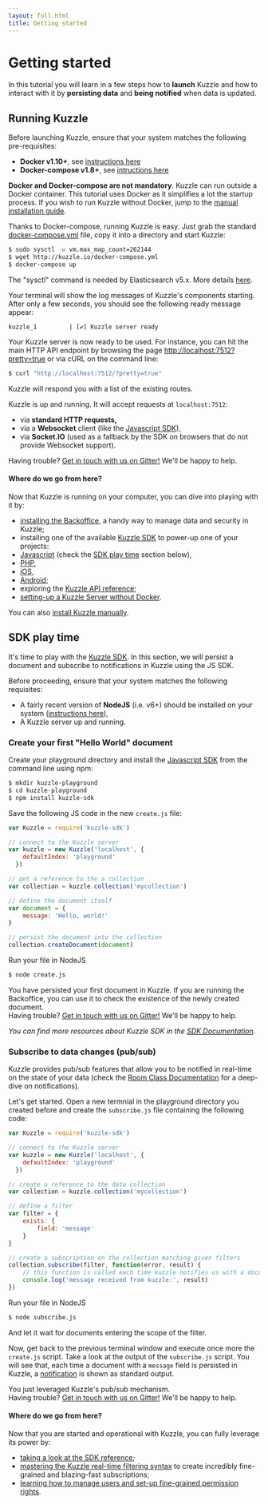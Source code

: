 ```yaml
---
layout: full.html
title: Getting started
---
```


# Getting started

In this tutorial you will learn in a few steps how to **launch** Kuzzle and how to interact with it by **persisting data** and **being notified** when data is updated.

## Running Kuzzle

Before launching Kuzzle, ensure that your system matches the following pre-requisites:

- **Docker v1.10+**, see [instructions here](https://docs.docker.com/engine/installation/)
- **Docker-compose v1.8+**, see [intructions here](https://docs.docker.com/compose/install/)

<aside class="notice">
<b>Docker and Docker-compose are not mandatory</b>. Kuzzle can run outside a Docker container. This tutorial uses Docker as it simplifies a lot the startup process. If you wish to run Kuzzle without Docker, jump to the <a href="#manual-install">manual installation guide</a>.
</aside>

Thanks to Docker-compose, running Kuzzle is easy. Just grab the standard [docker-compose.yml](http://kuzzle.io/docker-compose.yml) file, copy it into a directory and start Kuzzle:

```bash
$ sudo sysctl -w vm.max_map_count=262144
$ wget http://kuzzle.io/docker-compose.yml
$ docker-compose up
```

<aside class="notice">
The "sysctl" command is needed by Elasticsearch v5.x. More details <a href="https://www.elastic.co/guide/en/elasticsearch/reference/5.x/vm-max-map-count.html">here</a>.
</aside>

Your terminal will show the log messages of Kuzzle's components starting. After only a few seconds, you should see the following ready message appear:

```
kuzzle_1         | [✔] Kuzzle server ready
```

Your Kuzzle server is now ready to be used. For instance, you can hit the main HTTP API endpoint by browsing the page <a href="http://localhost:7512?pretty=true">http://localhost:7512?pretty=true</a> or via cURL on the command line:

```bash
$ curl "http://localhost:7512/?pretty=true"
```

Kuzzle will respond you with a list of the existing routes.

<aside class="success">
Kuzzle is up and running. It will accept requests at <code>localhost:7512</code>:
<ul>
  <li>via <strong>standard HTTP requests,</strong></li>
  <li>via a <strong>Websocket</strong> client (like the <a href="https://github.com/kuzzleio/sdk-javascript">Javascript SDK</a>),</li>
  <li>via <strong>Socket.IO</strong> (used as a fallback by the SDK on browsers that do not provide Websocket support).</li>
</ul>
</aside>

<aside class="notice">
Having trouble? <a href="https://gitter.im/kuzzleio/kuzzle">Get in touch with us on Gitter!</a> We'll be happy to help.
</aside>

#### Where do we go from here?
Now that Kuzzle is running on your computer, you can dive into playing with it by:

* <a href="#running-kuzzle-backoffice">installing the Backoffice</a>, a handy way to manage data and security in Kuzzle;
* installing one of the available <a href="/sdk-reference/">Kuzzle SDK</a> to power-up one of your projects:
 * <a href="https://github.com/kuzzleio/sdk-javascript">Javascript</a> (check the <a href="#sdk-play-time">SDK play time</a> section below),
 * <a href="https://github.com/kuzzleio/sdk-php">PHP</a>,
 * <a href="https://github.com/kuzzleio/sdk-ios">iOS</a>,
 * <a href="https://github.com/kuzzleio/sdk-android">Android</a>;
* exploring the <a href="/api-reference/">Kuzzle API reference</a>;
* <a href="#manual-install">setting-up a Kuzzle Server without Docker</a>.

<aside class="notice">
You can also <a href="#installing-kuzzle-manually-on-linux">install Kuzzle manually</a>.
</aside>

## SDK play time

It's time to play with the [Kuzzle SDK](/sdk-reference). In this section, we will persist a document and subscribe to notifications in Kuzzle using the JS SDK.

Before proceeding, ensure that your system matches the following requisites:

* A fairly recent version of **NodeJS** (i.e. v6+) should be installed on your system (<a href="https://nodejs.org/en/download/">instructions here</a>),
* A Kuzzle server up and running.

### Create your first "Hello World" document

Create your playground directory and install the [Javascript SDK](/sdk-reference) from the command line using npm:

```bash
$ mkdir kuzzle-playground
$ cd kuzzle-playground
$ npm install kuzzle-sdk
```

Save the following JS code in the new `create.js` file:

```javascript
var Kuzzle = require('kuzzle-sdk')

// connect to the Kuzzle server
var kuzzle = new Kuzzle('localhost', {
    defaultIndex: 'playground'
  })

// get a reference to the a collection
var collection = kuzzle.collection('mycollection')

// define the document itself
var document = {
    message: 'Hello, world!'
}

// persist the document into the collection
collection.createDocument(document)
```

Run your file in NodeJS

```bash
$ node create.js
```

<aside class="success">
You have persisted your first document in Kuzzle. If you are running the Backoffice, you can use it to check the existence of the newly created document.
</aside>

<aside class="notice">
Having trouble? <a href="https://gitter.im/kuzzleio/kuzzle-bo">Get in touch with us on Gitter!</a> We'll be happy to help.
</aside>

_You can find more resources about Kuzzle SDK in the [SDK Documentation](/sdk-reference)._

### Subscribe to data changes (pub/sub)

Kuzzle provides pub/sub features that allow you to be notified in real-time on the state of your data (check the <a href="/sdk-reference/#room">Room Class Documentation</a> for a deep-dive on notifications).

Let's get started. Open a new termnial in the playground directory you created before and create the `subscribe.js` file containing the following code:

```javascript
var Kuzzle = require('kuzzle-sdk')

// connect to the Kuzzle server
var kuzzle = new Kuzzle('localhost', {
    defaultIndex: 'playground'
  })

// create a reference to the data collection
var collection = kuzzle.collection('mycollection')

// define a filter
var filter = {
    exists: {
        field: 'message'
    }
}

// create a subscription on the collection matching given filters
collection.subscribe(filter, function(error, result) {
    // this function is called each time kuzzle notifies us with a document matching our filters
    console.log('message received from kuzzle:', result)
})
```

Run your file in NodeJS

```bash
$ node subscribe.js
```

And let it wait for documents entering the scope of the filter.

Now, get back to the previous terminal window and execute once more the `create.js` script. Take a look at the output of the `subscribe.js` script. You will see that, each time a document with a `message` field is persisted in Kuzzle, a [notification](#realtime-notifications) is shown as standard output.

<aside class="success">
You just leveraged Kuzzle's pub/sub mechanism.
</aside>

<aside class="notice">
Having trouble? <a href="https://gitter.im/kuzzleio/kuzzle-bo">Get in touch with us on Gitter!</a> We'll be happy to help.
</aside>

#### Where do we go from here?
Now that you are started and operational with Kuzzle, you can fully leverage its power by:

* <a href="/sdk-reference">taking a look at the SDK reference</a>;
* <a href="/real-time-filters">mastering the Kuzzle real-time filtering syntax</a> to create incredibly fine-grained and blazing-fast subscriptions;
* <a href="/guide/#security">learning how to manage users and set-up fine-grained permission rights</a>.

